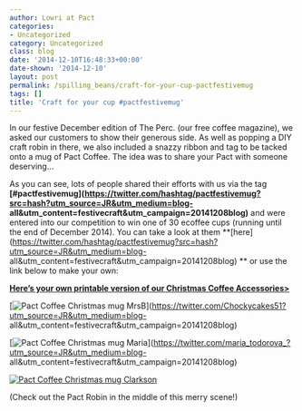 ```yaml
---
author: Lowri at Pact
categories:
- Uncategorized
category: Uncategorized
class: blog
date: '2014-12-10T16:48:33+00:00'
date-shown: '2014-12-10'
layout: post
permalink: /spilling_beans/craft-for-your-cup-pactfestivemug
tags: []
title: 'Craft for your cup #pactfestivemug'
---
```


In our festive December edition of The Perc. (our free coffee magazine), we
asked our customers to show their generous side. As well as popping a DIY
craft robin in there, we also included a snazzy ribbon and tag to be tacked
onto a mug of Pact Coffee. The idea was to share your Pact with someone
deserving…

As you can see, lots of people shared their efforts with us via the tag
**[#pactfestivemug](https://twitter.com/hashtag/pactfestivemug?src=hash?utm_source=JR&utm_medium=blog-
all&utm_content=festivecraft&utm_campaign=20141208blog)** and were entered
into our competition to win one of 30 ecoffee cups (running until the end of
December 2014). You can take a look at them
**[here](https://twitter.com/hashtag/pactfestivemug?src=hash?utm_source=JR&utm_medium=blog-
all&utm_content=festivecraft&utm_campaign=20141208blog) ** or use the link
below to make your own:

**[Here’s your own printable version of our Christmas Coffee
Accessories>](https://pactcoffee.files.wordpress.com/2014/12/robincraft.pdf)**

[![Pact Coffee Christmas mug
MrsB](https://pactcoffee.files.wordpress.com/2014/12/pactcoffeechristmasmugmrsb.jpg?w=545)](https://twitter.com/Chockycakes51?utm_source=JR&utm_medium=blog-
all&utm_content=festivecraft&utm_campaign=20141208blog)

[![Pact Coffee Christmas mug
Maria](https://pactcoffee.files.wordpress.com/2014/12/pactcoffeechristmasmugmaria1.jpg?w=545)](https://twitter.com/maria_todorova_?utm_source=JR&utm_medium=blog-
all&utm_content=festivecraft&utm_campaign=20141208blog)

[![Pact Coffee Christmas mug
Clarkson](https://pactcoffee.files.wordpress.com/2014/12/pactcoffeechristmasmugclarkson.jpg?w=545)](https://pactcoffee.files.wordpress.com/2014/12/pactcoffeechristmasmugclarkson.jpg)

(Check out the Pact Robin in the middle of this merry scene!)